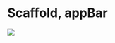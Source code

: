 # Scaffold, appBar

[![](https://cdn.dribbble.com/userupload/16132833/file/original-13aba83e73ae1bb81086771be4baca55.png?resize=1024x576)]()